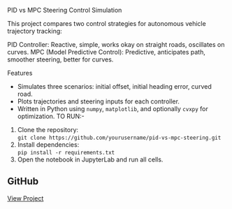 PID vs MPC Steering Control Simulation

This project compares two control strategies for autonomous vehicle trajectory tracking:

PID Controller: Reactive, simple, works okay on straight roads, oscillates on curves.
MPC (Model Predictive Control): Predictive, anticipates path, smoother steering, better for curves.

Features
- Simulates three scenarios: initial offset, initial heading error, curved road.
- Plots trajectories and steering inputs for each controller.
- Written in Python using `numpy`, `matplotlib`, and optionally `cvxpy` for optimization.
TO RUN:-
1. Clone the repository:  
   `git clone https://github.com/yourusername/pid-vs-mpc-steering.git`
2. Install dependencies:  
   `pip install -r requirements.txt`
3. Open the notebook in JupyterLab and run all cells.

## GitHub
[View Project](https://github.com/yourusername/pid-vs-mpc-steering)
